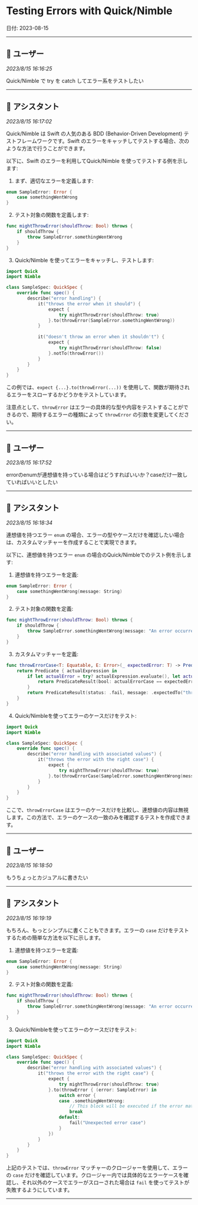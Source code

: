 # Testing Errors with Quick/Nimble

日付: 2023-08-15

---

## 👤 ユーザー
*2023/8/15 16:16:25*

Quick/Nimble で try を catch してエラー系をテストしたい

---

## 🤖 アシスタント
*2023/8/15 16:17:02*

Quick/Nimble は Swift の人気のある BDD (Behavior-Driven Development) テストフレームワークです。Swift のエラーをキャッチしてテストする場合、次のような方法で行うことができます。

以下に、Swift のエラーを利用してQuick/Nimble を使ってテストする例を示します:

1. まず、適切なエラーを定義します:
```swift
enum SampleError: Error {
    case somethingWentWrong
}
```

2. テスト対象の関数を定義します:
```swift
func mightThrowError(shouldThrow: Bool) throws {
    if shouldThrow {
        throw SampleError.somethingWentWrong
    }
}
```

3. Quick/Nimble を使ってエラーをキャッチし、テストします:
```swift
import Quick
import Nimble

class SampleSpec: QuickSpec {
    override func spec() {
        describe("error handling") {
            it("throws the error when it should") {
                expect {
                    try mightThrowError(shouldThrow: true)
                }.to(throwError(SampleError.somethingWentWrong))
            }
            
            it("doesn't throw an error when it shouldn't") {
                expect {
                    try mightThrowError(shouldThrow: false)
                }.notTo(throwError())
            }
        }
    }
}
```

この例では、`expect {...}.to(throwError(...))` を使用して、関数が期待されるエラーをスローするかどうかをテストしています。

注意点として、`throwError` はエラーの具体的な型や内容をテストすることができるので、期待するエラーの種類によって `throwError` の引数を変更してください。

---

## 👤 ユーザー
*2023/8/15 16:17:52*

errorのenumが連想値を持っている場合はどうすればいいか？caseだけ一致していればいいとしたい

---

## 🤖 アシスタント
*2023/8/15 16:18:34*

連想値を持つエラー `enum` の場合、エラーの型やケースだけを確認したい場合は、カスタムマッチャーを作成することで実現できます。

以下に、連想値を持つエラー `enum` の場合のQuick/Nimbleでのテスト例を示します:

1. 連想値を持つエラーを定義:
```swift
enum SampleError: Error {
    case somethingWentWrong(message: String)
}
```

2. テスト対象の関数を定義:
```swift
func mightThrowError(shouldThrow: Bool) throws {
    if shouldThrow {
        throw SampleError.somethingWentWrong(message: "An error occurred!")
    }
}
```

3. カスタムマッチャーを定義:
```swift
func throwErrorCase<T: Equatable, E: Error>(_ expectedError: T) -> Predicate<E> {
    return Predicate { actualExpression in
        if let actualError = try? actualExpression.evaluate(), let actualErrorCase = actualError as? T {
            return PredicateResult(bool: actualErrorCase == expectedError, message: .expectedTo("throw error case \(expectedError)"))
        }
        return PredicateResult(status: .fail, message: .expectedTo("throw error case \(expectedError)"))
    }
}
```

4. Quick/Nimbleを使ってエラーのケースだけをテスト:
```swift
import Quick
import Nimble

class SampleSpec: QuickSpec {
    override func spec() {
        describe("error handling with associated values") {
            it("throws the error with the right case") {
                expect {
                    try mightThrowError(shouldThrow: true)
                }.to(throwErrorCase(SampleError.somethingWentWrong(message: "")))
            }
        }
    }
}
```

ここで、`throwErrorCase` はエラーのケースだけを比較し、連想値の内容は無視します。この方法で、エラーのケースの一致のみを確認するテストを作成できます。

---

## 👤 ユーザー
*2023/8/15 16:18:50*

もうちょっとカジュアルに書きたい

---

## 🤖 アシスタント
*2023/8/15 16:19:19*

もちろん、もっとシンプルに書くこともできます。エラーの `case` だけをテストするための簡単な方法を以下に示します。

1. 連想値を持つエラーを定義:
```swift
enum SampleError: Error {
    case somethingWentWrong(message: String)
}
```

2. テスト対象の関数を定義:
```swift
func mightThrowError(shouldThrow: Bool) throws {
    if shouldThrow {
        throw SampleError.somethingWentWrong(message: "An error occurred!")
    }
}
```

3. Quick/Nimbleを使ってエラーのケースだけをテスト:
```swift
import Quick
import Nimble

class SampleSpec: QuickSpec {
    override func spec() {
        describe("error handling with associated values") {
            it("throws the error with the right case") {
                expect {
                    try mightThrowError(shouldThrow: true)
                }.to(throwError { (error: SampleError) in
                    switch error {
                    case .somethingWentWrong:
                        // This block will be executed if the error matches
                        break
                    default:
                        fail("Unexpected error case")
                    }
                })
            }
        }
    }
}
```

上記のテストでは、`throwError` マッチャーのクロージャーを使用して、エラーの `case` だけを確認しています。クロージャー内では具体的なエラーケースを確認し、それ以外のケースでエラーがスローされた場合は `fail` を使ってテストが失敗するようにしています。

---
